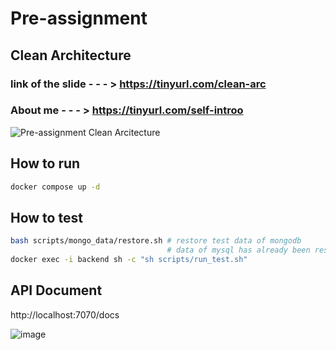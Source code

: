 # Pre-assignment
## Clean Architecture
### link of the slide - - - > https://tinyurl.com/clean-arc
### About me - - - > https://tinyurl.com/self-introo

![Pre-assignment Clean Arcitecture](https://github.com/Lanznx/Birthday_Greeting_Kata/assets/96360357/df4f79c6-dba1-455d-b747-330ee1e0fb01)


## How to run
```bash
docker compose up -d
```

## How to test
```bash
bash scripts/mongo_data/restore.sh # restore test data of mongodb
                                   # data of mysql has already been restored when starting up
docker exec -i backend sh -c "sh scripts/run_test.sh"
```

## API Document

http://localhost:7070/docs

![image](https://github.com/Lanznx/Birthday_Greeting_Kata/assets/96360357/e21cdaa6-1f47-4c45-9cc4-ee411186bc1a)
